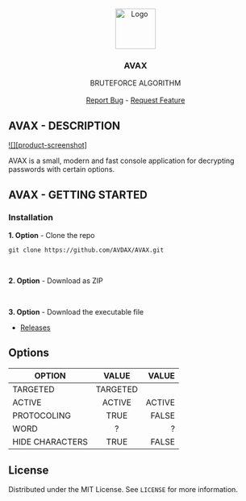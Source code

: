 <!-- PROJECT LOGO -->
<br />
<p align="center">
  <a href="https://github.com/AVDAX/AVAX">
    <img src="https://i.ibb.co/DR47ky2/appbar-layer-thick.png" alt="Logo" width="80" height="80">
  </a>

  <h3 align="center">AVAX</h3>

  <p align="center">
    BRUTEFORCE ALGORITHM
    <br />
    <br />
  <a href="https://github.com/AVDAX/AVAX/issues">Report Bug</a> -
  <a href="https://github.com/AVDAX/AVAX/issues">Request Feature</a>
  </p>
</p>


## AVAX - DESCRIPTION

[![][product-screenshot]](https://s8.gifyu.com/images/ezgif.com-gif-makereda0d61495f2d0d7.gif)

AVAX is a small, modern and fast console application for decrypting passwords with certain options.

<!-- GETTING STARTED -->
## AVAX - GETTING STARTED

### Installation

**1. Option** - Clone the repo
```
git clone https://github.com/AVDAX/AVAX.git
```
</br>

**2. Option** - Download as ZIP

</br>

**3. Option** - Download the executable file
  - <a href="https://github.com/AVDAX/AVAX/releases/tag/v1.0">Releases</a>

<!-- USAGE EXAMPLES -->
## Options

| OPTION        | VALUE           | VALUE  |
| ------------- |:-------------:| -----:|
| TARGETED      | TARGETED |
| ACTIVE        | ACTIVE| ACTIVE |
| PROTOCOLING   | TRUE         | FALSE |
| WORD          |        ?     |  ?     |
| HIDE CHARACTERS | TRUE       | FALSE |

<!-- LICENSE -->
## License

Distributed under the MIT License. See `LICENSE` for more information.
